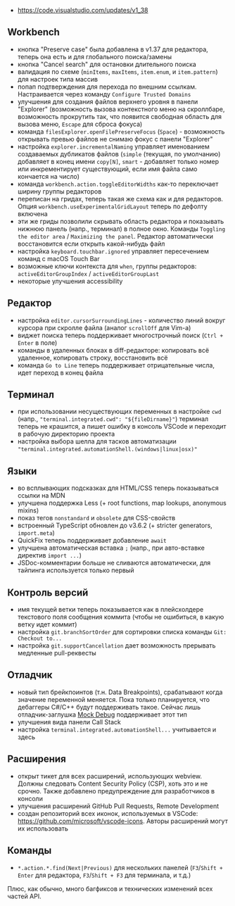 - <https://code.visualstudio.com/updates/v1_38>

## Workbench

- кнопка "Preserve case" была добавлена в v1.37 для редактора, теперь она есть и для глобального поиска/замены
- кнопка "Cancel search" для остановки длительного поиска
- валидация по схеме (`minItems`, `maxItems`, `item.enum`, и `item.pattern`) для настроек типа массив
- попап подтверждения для перехода по внешним ссылкам. Настраивается через команду `Configure Trusted Domains`
- улучшения для создания файлов верхнего уровня в панели "Explorer" (возможность вызова контекстного меню на скроллбаре, возможность прокрутить так, что появится свободная область для вызова меню, `Escape` для сброса фокуса)
- команда `filesExplorer.openFilePreserveFocus` (`Space`) - возможность открывать превью файлов не снимаю фокус с панели "Explorer"
- настройка `explorer.incrementalNaming` управляет именованием создаваемых дубликатов файлов (`simple` (текущая, по умолчанию) добавляет в конец имени `copy[N]`, `smart` - добавляет только номер или инкрементирует существующий, если имя файла само кончается на число)
- команда `workbench.action.toggleEditorWidths` как-то переключает ширину группы редакторов
- переписан на гридах, теперь такая же схема как и для редакторов. Опция `workbench.useExperimentalGridLayout` теперь по дефолту включена
- эти же гриды позволили скрывать область редактора и показывать нижнюю панель (напр., терминал) в полное окно. Команды `Toggling the editor area` / `Maximizing the panel`. Редактор автоматически восстановится если открыть какой-нибудь файл
- настройка `keyboard.touchbar.ignored` управляет пересечением команд с macOS Touch Bar
- возможные ключи контекста для `when`, группы редакторов: `activeEditorGroupIndex` / `activeEditorGroupLast`
- некоторые улучшения accessibility

## Редактор

- настройка `editor.cursorSurroundingLines` - количество линий вокруг курсора при скролле файла (аналог `scrollOff` для Vim-а)
- виджет поиска теперь поддерживает многострочный поиск (`Ctrl + Enter` в поле)
- команды в удаленных блоках в diff-редакторе: копировать всё удаленное, копировать строку, восстановить всё
- команда `Go to Line` теперь поддерживает отрицательные числа, идет переход в конец файла

## Терминал

- при использовании несуществующих переменных в настройке `cwd` (напр., `"terminal.integrated.cwd": "${fileDirname}"`) терминал теперь не крашится, а пишет ошибку в консоль VSCode и переходит в рабочую директорию проекта
- настройка выбора шелла для тасков автоматизации `"terminal.integrated.automationShell.(windows|linux|osx)"`

## Языки

- во всплывающих подсказках для HTML/CSS теперь показываться ссылки на MDN
- улучшена поддержка Less (+ root functions, map lookups, anonymous mixins)
- показ тегов `nonstandard` и `obsolete` для CSS-свойств
- встроенный TypeScript обновлен до v3.6.2 (+ stricter generators, `import.meta`)
- QuickFix теперь поддерживает добавление `await`
- улучшена автоматическая вставка `;` (напр., при авто-вставке директив `import ...`)
- JSDoc-комментарии больше не сливаются автоматически, для тайпинга используется только первый

## Контроль версий

- имя текущей ветки теперь показывается как в плейсхолдере текстового поля сообщения коммита (чтобы не ошибиться, в какую ветку идет коммит)
- настройка `git.branchSortOrder` для сортировки списка команды `Git: Checkout to...`
- настройка `git.supportCancellation` дает возможность прерывать медленные pull-реквесты

## Отладчик

- новый тип брейкпоинтов (т.н. Data Breakpoints), срабатывают когда значение переменной меняется. Пока только планируется, что дебаггеры C#/C++ будут поддерживать такое. Сейчас лишь отладчик-заглушка [Mock Debug](https://marketplace.visualstudio.com/items?itemName=andreweinand.mock-debug) поддерживает этот тип
- улучшения вида панели Call Stack
- настройка `terminal.integrated.automationShell...` учитывается и здесь

## Расширения

- открыт тикет для всех расширений, использующих webview. Должны следовать Content Security Policy (CSP), хоть это и не срочно. Также добавлено предупреждение для разработчиков в консоли
- улучшения расширений GitHub Pull Requests, Remote Development
- создан репозиторий всех иконок, используемых в VSCode: <https://github.com/microsoft/vscode-icons>. Авторы расширений могут их использовать

## Команды

- `*.action.*.find(Next|Previous)` для нескольких панелей (`F3`/`Shift + Enter` для редактора, `F3`/`Shift + F3` для терминала, и т.д.)

Плюс, как обычно, много багфиксов и технических изменений всех частей API.
